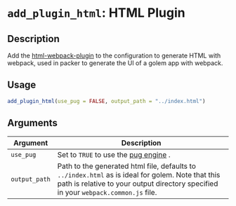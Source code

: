 # `add_plugin_html`: HTML Plugin

## Description


 Add the [html-webpack-plugin](https://webpack.js.org/plugins/html-webpack-plugin/) to
 the configuration to generate HTML with webpack, used in packer to generate the UI of
 a golem app with webpack.


## Usage

```r
add_plugin_html(use_pug = FALSE, output_path = "../index.html")
```


## Arguments

Argument      |Description
------------- |----------------
```use_pug```     |     Set to `TRUE` to use the [pug engine](https://pugjs.org/) .
```output_path```     |     Path to the generated html file, defaults to `../index.html` as is ideal for golem. Note that this path is relative to your output directory specified in your `webpack.common.js` file.

